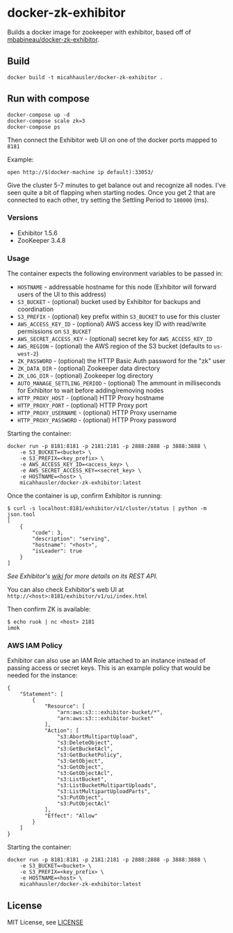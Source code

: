 # docker-zk-exhibitor

Builds a docker image for zookeeper with exhibitor, based off of
[mbabineau/docker-zk-exhibitor](https://github.com/mbabineau/docker-zk-exhibitor).



## Build

```
docker build -t micahhausler/docker-zk-exhibitor .
```

## Run with compose


```
docker-compose up -d
docker-compose scale zk=3
docker-compose ps
```

Then connect the Exhibitor web UI on one of the docker ports mapped to `8181`

Example:

```
open http://$(docker-machine ip default):33053/
```

Give the cluster 5-7 minutes to get balance out and recognize all nodes. I've seen quite a bit of flapping
when starting nodes. Once you get 2 that are connected to each other, try setting the Settling Period to
`180000` (ms).


### Versions
* Exhibitor 1.5.6
* ZooKeeper 3.4.8

### Usage
The container expects the following environment variables to be passed in:

* `HOSTNAME` - addressable hostname for this node (Exhibitor will forward users of the UI to this address)
* `S3_BUCKET` - (optional) bucket used by Exhibitor for backups and coordination
* `S3_PREFIX` - (optional) key prefix within `S3_BUCKET` to use for this cluster
* `AWS_ACCESS_KEY_ID` - (optional) AWS access key ID with read/write permissions on `S3_BUCKET`
* `AWS_SECRET_ACCESS_KEY` - (optional) secret key for `AWS_ACCESS_KEY_ID`
* `AWS_REGION` - (optional) the AWS region of the S3 bucket (defaults to `us-west-2`)
* `ZK_PASSWORD` - (optional) the HTTP Basic Auth password for the "zk" user
* `ZK_DATA_DIR` - (optional) Zookeeper data directory
* `ZK_LOG_DIR` - (optional) Zookeeper log directory
* `AUTO_MANAGE_SETTLING_PERIOD` - (optional) The ammount in milliseconds for Exhibitor to wait before adding/removing nodes
* `HTTP_PROXY_HOST` - (optional) HTTP Proxy hostname
* `HTTP_PROXY_PORT` - (optional) HTTP Proxy port
* `HTTP_PROXY_USERNAME` - (optional) HTTP Proxy username
* `HTTP_PROXY_PASSWORD` - (optional) HTTP Proxy password

Starting the container:

    docker run -p 8181:8181 -p 2181:2181 -p 2888:2888 -p 3888:3888 \
        -e S3_BUCKET=<bucket> \
        -e S3_PREFIX=<key_prefix> \
        -e AWS_ACCESS_KEY_ID=<access_key> \
        -e AWS_SECRET_ACCESS_KEY=<secret_key> \
        -e HOSTNAME=<host> \
        micahhausler/docker-zk-exhibitor:latest

Once the container is up, confirm Exhibitor is running:

    $ curl -s localhost:8181/exhibitor/v1/cluster/status | python -m json.tool
    [
        {
            "code": 3,
            "description": "serving",
            "hostname": "<host>",
            "isLeader": true
        }
    ]
_See Exhibitor's [wiki](https://github.com/Netflix/exhibitor/wiki/REST-Introduction) for more details on its REST API._

You can also check Exhibitor's web UI at `http://<host>:8181/exhibitor/v1/ui/index.html`

Then confirm ZK is available:

    $ echo ruok | nc <host> 2181
    imok

### AWS IAM Policy
Exhibitor can also use an IAM Role attached to an instance instead of passing access or secret keys. This is an example policy that would be needed for the instance:

```
{
    "Statement": [
        {
            "Resource": [
                "arn:aws:s3:::exhibitor-bucket/*",
                "arn:aws:s3:::exhibitor-bucket"
            ],
            "Action": [
                "s3:AbortMultipartUpload",
                "s3:DeleteObject",
                "s3:GetBucketAcl",
                "s3:GetBucketPolicy",
                "s3:GetObject",
                "s3:GetObject",
                "s3:GetObjectAcl",
                "s3:ListBucket",
                "s3:ListBucketMultipartUploads",
                "s3:ListMultipartUploadParts",
                "s3:PutObject",
                "s3:PutObjectAcl"
            ],
            "Effect": "Allow"
        }
    ]
}
```

Starting the container:

```
docker run -p 8181:8181 -p 2181:2181 -p 2888:2888 -p 3888:3888 \
    -e S3_BUCKET=<bucket> \
    -e S3_PREFIX=<key_prefix> \
    -e HOSTNAME=<host> \
    micahhausler/docker-zk-exhibitor:latest
```

## License

MIT License, see [LICENSE](./LICENSE)
